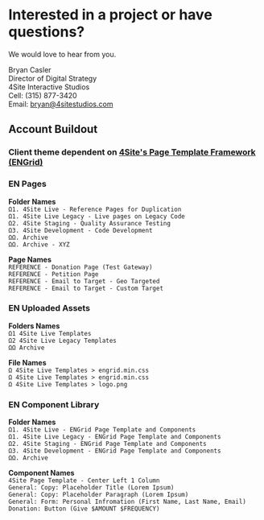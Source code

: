 # Interested in a project or have questions?

We would love to hear from you.

Bryan Casler  
Director of Digital Strategy  
4Site Interactive Studios  
Cell: (315) 877-3420  
Email: bryan@4sitestudios.com


## Account Buildout
### Client theme dependent on [4Site's Page Template Framework (ENGrid)](https://github.com/4site-interactive-studios/engrid-scripts)

### EN Pages

**Folder Names**<br/>
`Ω1. 4Site Live - Reference Pages for Duplication`<br/>
`Ω1. 4Site Live Legacy - Live pages on Legacy Code`<br/>
`Ω2. 4Site Staging - Quality Assurance Testing`<br/>
`Ω3. 4Site Development - Code Development`<br/>
`ΩΩ. Archive`<br/>
`ΩΩ. Archive - XYZ`

**Page Names**<br/>
`REFERENCE - Donation Page (Test Gateway)`<br/>
`REFERENCE - Petition Page`<br/>
`REFERENCE - Email to Target - Geo Targeted`<br/>
`REFERENCE - Email to Target - Custom Target`

### EN Uploaded Assets

**Folders Names**<br/>
`Ω1 4Site Live Templates`<br/>
`Ω2 4Site Live Legacy Templates`<br/>
`ΩΩ Archive`

**File Names**<br/>
`Ω 4Site Live Templates > engrid.min.css`<br/>
`Ω 4Site Live Templates > engrid.min.css`<br/>
`Ω 4Site Live Templates > logo.png`

### EN Component Library

**Folder Names**<br/>
`Ω1. 4Site Live - ENGrid Page Template and Components`<br/>
`Ω1. 4Site Live Legacy - ENGrid Page Template and Components`<br/>
`Ω2. 4Site Staging - ENGrid Page Template and Components`<br/>
`Ω3. 4Site Development - ENGrid Page Template and Components`<br/>
`ΩΩ. Archive`

**Component Names**<br/>
`4Site Page Template - Center Left 1 Column`<br/>
`General: Copy: Placeholder Title (Lorem Ipsum)`<br/>
`General: Copy: Placeholder Paragraph (Lorem Ipsum)`<br/>
`General: Form: Personal Infromation (First Name, Last Name, Email)`<br/>
`Donation: Button (Give $AMOUNT $FREQUENCY)`
